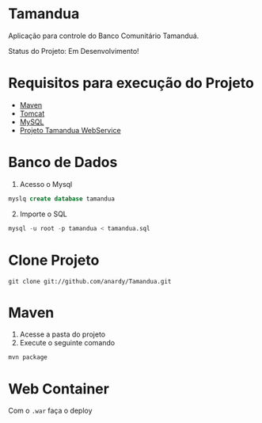 Tamandua
======

Aplicação para controle do Banco Comunitário Tamanduá.

Status do Projeto: Em Desenvolvimento!

# Requisitos para execução do Projeto

* [Maven](http://maven.apache.org/-maven)
* [Tomcat](http://tomcat.apache.org/-tomcat)
* [MySQL](http://www.mysql.com/-mysql)
* [Projeto Tamandua WebService](https://github.com/anardy/TamanduaWS)

# Banco de Dados

1. Acesso o Mysql

```sql
myslq create database tamandua
```

2. Importe o SQL

```sql
mysql -u root -p tamandua < tamandua.sql
```

# Clone Projeto

```
git clone git://github.com/anardy/Tamandua.git
```

# Maven

1. Acesse a pasta do projeto
2. Execute o seguinte comando

```
mvn package
```

# Web Container

Com o `.war` faça o deploy